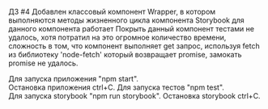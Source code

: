 ДЗ #4
Добавлен классовый компонент Wrapper, в котором выполняются методы жизненного цикла компонента
Storybook для данного компонента работает
Покрыть данный компонент тестами не удалось, хотя потратил на это огромное количество времени, сложность в том, что компонент
выполняет get запрос, используя fetch из библиотеку 'node-fetch' который возвращает promise, замокать promise не удалось.



Для запуска приложения "npm start".  
Остановка приложения ctrl+C. 
Для запуска тестов "npm test".  
Для запуска storybook "npm run storybook".
Остановка storybook ctrl+C.    
